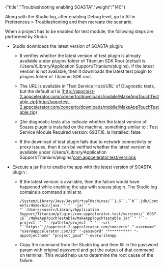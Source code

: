 {"title":"Troubleshooting enabling SOASTA","weight":"140"} 

Along with the Studio log, after enabling Debug level, go to All in Preferences > Troubleshooting and then recreate the scenario.

When a project has to be enabled for test module, the following steps are performed by Studio

*   Studio downloads the latest version of SOASTA plugin:
    
    *   It verifies whether the latest version of test plugin is already available under plugins folder of Titanium SDK Root (default is /Users/<user>/Library/Application Support/Titanium/plugins). If the latest version is not available, then it downloads the latest test plugin to plugins folder of Titanium SDK root.
        
    *   The URL is available in 'Test Service Host/URL' of Diagnostic tests, but the default url is [http://appctest-2.appcelerator.com/concerto/downloads/mobile/MakeAppTouchTestable.zip](http://appctest-2.appcelerator.com/concerto/downloads/mobile/MakeAppTouchTestable.zip)
        
    *   [T](http://appctest-2.appcelerator.com/concerto/downloads/mobile/MakeAppTouchTestable.zip)he diagnostic tests also indicate whether the latest version of Soasta plugin is installed on the machine, something similar to : Test Service Module Required version: 6937.16. Is Installed: false
        
    *   If the download of test plugin fails due to network connectivity or proxy issues, then it can be verified whether the latest version is available under /Users/<user>/Library/Application Support/Titanium/plugins/[com.appcelerator.test/versions](http://com.appcelerator.test/versions)
        
*   Execute a jar file to enable the app with the latest version of SOASTA plugin :
    
    *   If the latest version is available, then the failure would have happened while enabling the app with soasta plugin. The Studio log contains a command similar to
        
        `/System/Library/Java/JavaVirtualMachines/``1.6``.``0``.jdk/Contents/Home/bin/java``" "``-jar``" "``/Users/<user>/Library/Application Support/Titanium/plugins/com.appcelerator.test/versions/``6937.16``/MakeAppTouchTestable/MakeAppTouchTestable.jar``" "``-project``" "``/path/to/project``" "``-url``" "``https:``//appctest-2.appcelerator.com/concerto" "-username" "user@appcelerator.com/id" "-password" "**********" "-appobjectname" "project_guid" "-overwriteapp`
        
    *   Copy the command from the Studio log and then fill in the password param with original password and get the output of that command on terminal. This would help us to determine the root cause of the failure.